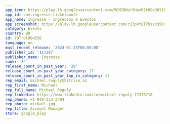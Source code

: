 ```yaml
---
app_icon: https://play-lh.googleusercontent.com/MCM7BNst9HwxR5t0Ee3NYIFYEqvaAqZmsazXd727LsDOH_JWPaEgWefkyLmAltK6j0s
app_id: com.ingresse.ticketbooth
app_name: Ingresse - Ingressos e Eventos
app_screenshot: https://play-lh.googleusercontent.com/rJ3pOYQTTbsvc95RsgQHz-s34XIxhMNzy7zk94ytMPIjfI7bpx48HQSRhV2gh6fm0w7_
category: Events
country: BR
id: 7OTrplO0oE5E
language: en
most_recent_release: '2024-01-25T00:00:00'
publisher_id: '117287'
publisher_name: Ingresse
rank: '3'
release_count_in_past_year: '29'
release_count_in_past_year_category: 17
release_count_in_past_year_top_in_category: 17
rep_email: michael.roguly@bitrise.io
rep_first_name: Michael
rep_full_name: Michael Roguly
rep_linkedin: https://www.linkedin.com/in/michael-roguly-77376710
rep_phone: +1 949-233-3404
rep_photo: michael.jpg
rep_title: Account Manager
store: google_play
---
```

